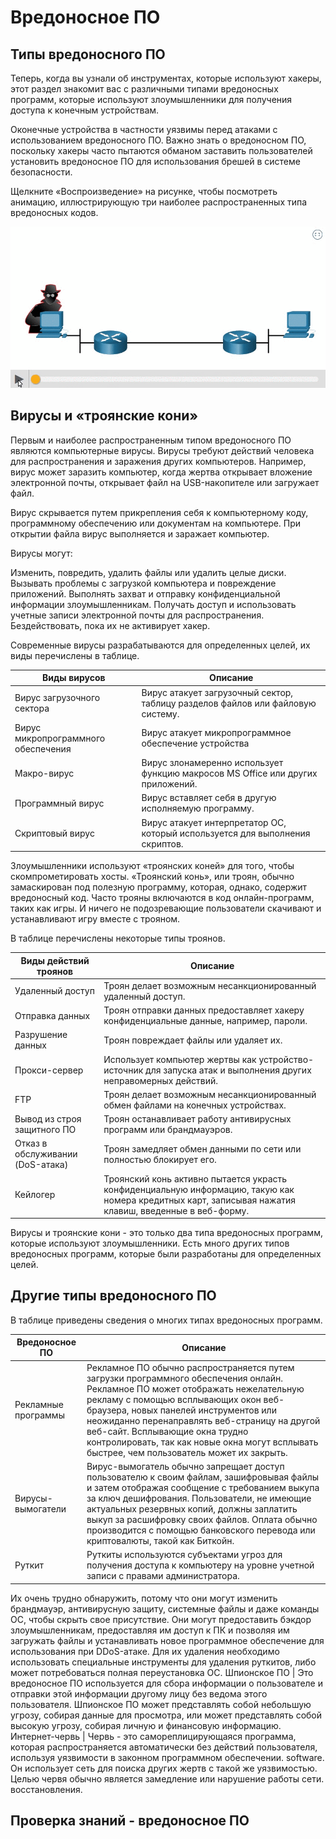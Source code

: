 # Вредоносное ПО

<!-- 3.4.1 -->
## Типы вредоносного ПО
Теперь, когда вы узнали об инструментах, которые используют хакеры, этот раздел знакомит вас с различными типами вредоносных программ, которые используют злоумышленники для получения доступа к конечным устройствам.

Оконечные устройства в частности уязвимы перед атаками с использованием вредоносного ПО. Важно знать о вредоносном ПО, поскольку хакеры часто пытаются обманом заставить пользователей установить вредоносное ПО для использования брешей в системе безопасности.

Щелкните «Воспроизведение» на рисунке, чтобы посмотреть анимацию, иллюстрирующую три наиболее распространенных типа вредоносных кодов.

![](./assets/3.4.1.gif)

<!-- 3.4.2 -->
## Вирусы и «троянские кони»
Первым и наиболее распространенным типом вредоносного ПО являются компьютерные вирусы. Вирусы требуют действий человека для распространения и заражения других компьютеров. Например, вирус может заразить компьютер, когда жертва открывает вложение электронной почты, открывает файл на USB-накопителе или загружает файл.

Вирус скрывается путем прикрепления себя к компьютерному коду, программному обеспечению или документам на компьютере. При открытии файла вирус выполняется и заражает компьютер.

Вирусы могут:

Изменить, повредить, удалить файлы или удалить целые диски.
Вызывать проблемы с загрузкой компьютера и повреждение приложений.
Выполнять захват и отправку конфиденциальной информации злоумышленникам.
Получать доступ и использовать учетные записи электронной почты для распространения.
Бездействовать, пока их не активирует хакер.

Современные вирусы разрабатываются для определенных целей, их виды перечислены в таблице.

**Виды вирусов** | **Описание**
-------------------|--------------
Вирус загрузочного сектора | Вирус атакует загрузочный сектор, таблицу разделов файлов или файловую систему.
Вирус микропрограммного обеспечения | Вирус атакует микропрограммное обеспечение устройства
Макро-вирус | Вирус злонамеренно использует функцию макросов MS Office или других приложений.
Программный вирус | Вирус вставляет себя в другую исполняемую программу.
Скриптовый вирус | Вирус атакует интерпретатор ОС, который используется для выполнения скриптов.

Злоумышленники используют «троянских коней» для того, чтобы скомпрометировать хосты. «Троянский конь», или троян, обычно замаскирован под полезную программу, которая, однако, содержит вредоносный код. Часто трояны включаются в код онлайн-программ, таких как игры. И ничего не подозревающие пользователи скачивают и устанавливают игру вместе с трояном.

В таблице перечислены некоторые типы троянов.

**Виды действий троянов** | **Описание**
-------------------|--------------
Удаленный доступ | Троян делает возможным несанкционированный удаленный доступ.
Отправка данных | Троян отправки данных предоставляет хакеру конфиденциальные данные, например, пароли.
Разрушение данных | Троян повреждает файлы или удаляет их.
Прокси-сервер | Использует компьютер жертвы как устройство-источник для запуска атак и выполнения других неправомерных действий.
FTP | Троян делает возможным несанкционированный обмен файлами на конечных устройствах.
Вывод из строя защитного ПО | Троян останавливает работу антивирусных программ или брандмауэров.
Отказ в обслуживании (DoS-атака) | Троян замедляет обмен данными по сети или полностью блокирует его.
Кейлогер | Троянский конь активно пытается украсть конфиденциальную информацию, такую как номера кредитных карт, записывая нажатия клавиш, введенные в веб-форму.

Вирусы и троянские кони - это только два типа вредоносных программ, которые используют злоумышленники. Есть много других типов вредоносных программ, которые были разработаны для определенных целей.

<!-- 3.4.3 -->
## Другие типы вредоносного ПО
В таблице приведены сведения о многих типах вредоносных программ.

**Вредоносное ПО** | **Описание**
-------------------|--------------
Рекламные программы | Рекламное ПО обычно распространяется путем загрузки программного обеспечения онлайн. Рекламное ПО может отображать нежелательную рекламу с помощью всплывающих окон веб-браузера, новых панелей инструментов или неожиданно перенаправлять веб-страницу на другой веб-сайт. Всплывающие окна трудно контролировать, так как новые окна могут всплывать быстрее, чем пользователь может их закрыть.
Вирусы-вымогатели | Вирус-вымогатель обычно запрещает доступ пользователю к своим файлам, зашифровывая файлы и затем отображая сообщение с требованием выкупа за ключ дешифрования. Пользователи, не имеющие актуальных резервных копий, должны заплатить выкуп за расшифровку своих файлов. Оплата обычно производится с помощью банковского перевода или криптовалюты, такой как Биткойн.
Руткит | Руткиты используются субъектами угроз для получения доступа к компьютеру на уровне учетной записи с правами администратора.
Их очень трудно обнаружить, потому что они могут изменить брандмауэр, антивирусную защиту, системные файлы и даже команды ОС, чтобы скрыть свое присутствие. Они могут предоставить бэкдор злоумышленникам, предоставляя им доступ к ПК и позволяя им загружать файлы и устанавливать новое программное обеспечение для использования при DDoS-атаке. Для их удаления необходимо использовать специальные инструменты для удаления руткитов, либо может потребоваться полная переустановка ОС.
Шпионское ПО | Это вредоносное ПО используется для сбора информации о пользователе и отправки этой информации другому лицу без ведома этого пользователя. Шпионское ПО может представлять собой небольшую угрозу, собирая данные для просмотра, или может представлять собой высокую угрозу, собирая личную и финансовую информацию.
Интернет-червь | Червь - это самореплицирующаяся программа, которая распространяется автоматически без действий пользователя, используя уязвимости в законном программном обеспечении. software. Он использует сеть для поиска других жертв с такой же уязвимостью. Целью червя обычно является замедление или нарушение работы сети. восстановления.

<!-- 3.4.4 -->
## Проверка знаний - вредоносное ПО

<!-- Тут  квиз 3.4.4 -->